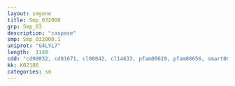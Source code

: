 ```yaml
---
layout: smgene
title: Smp_032000
grp: Smp_03
description: "caspase"
smp: Smp_032000.1
uniprot: "G4LYL7"
length:  1140
cdd: "cd00032, cd01671, cl00042, cl14633, pfam00619, pfam00656, smart00114, smart00115"
kk: K02186
categories: sm
---
```

